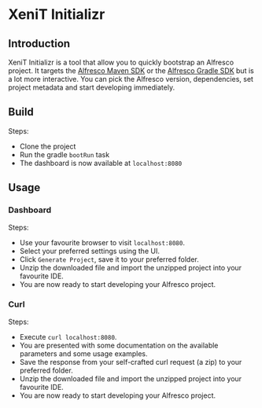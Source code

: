 # XeniT Initializr

## Introduction
XeniT Initializr is a tool that allow you to quickly bootstrap an Alfresco project.
It targets the 
[Alfresco Maven SDK](https://github.com/Alfresco/alfresco-sdk)
or the 
[Alfresco Gradle SDK](https://github.com/xenit-eu/alfresco-gradle-sdk) 
but is a lot more interactive. You can pick the Alfresco version, dependencies, set project metadata and start developing immediately.

##  Build

Steps:  
* Clone the project
* Run the gradle `bootRun` task
* The dashboard is now available at `localhost:8080`

## Usage

### Dashboard

Steps:
* Use your favourite browser to visit `localhost:8080`.
* Select your preferred settings using the UI.
* Click `Generate Project`, save it to your preferred folder.
* Unzip the downloaded file and import the unzipped project into your favourite IDE.
* You are now ready to start developing your Alfresco project.

### Curl

Steps:
* Execute `curl localhost:8080`.
* You are presented with some documentation on the available parameters and some usage examples.
* Save the response from your self-crafted curl request (a zip) to your preferred folder.
* Unzip the downloaded file and import the unzipped project into your favourite IDE.
* You are now ready to start developing your Alfresco project.